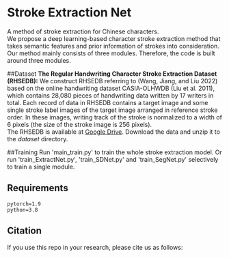 # Stroke Extraction Net

A method of stroke extraction for Chinese characters.<br>
We propose a deep learning-based character stroke extraction method that takes semantic features and prior information of strokes into consideration. 
Our method mainly consists of three modules. Therefore, the code is built around three modules.

##Dataset 
**The Regular Handwriting Character Stroke Extraction Dataset (RHSEDB):** 
We construct RHSEDB referring to (Wang, Jiang, and Liu 2022) based on the online
handwriting dataset CASIA-OLHWDB (Liu et al. 2011), 
which contains 28,080 pieces of handwriting data written
by 17 writers in total. Each record of data in RHSEDB contains a target image and 
some single stroke label images of the target image arranged in reference stroke order. 
In these images, writing track of the stroke is normalized to a width of 6
pixels (the size of the stroke image is 256 pixels).  
The RHSEDB is available at [Google Drive](https://drive.google.com/file/d/1Fdj0Yht_ywvnlZJhLYrQzbuTBVRQvDNO/view?usp=share_link). 
Download the data and unzip it to the *dataset* directory.

##Training
Run 'main_train.py' to train the whole stroke extraction model. Or run 'train_ExtractNet.py', 
'train_SDNet.py' and 'train_SegNet.py' selectively to train a single module. 

## Requirements
    pytorch=1.9  
    python=3.8

## Citation
If you use this repo in your research, please cite us as follows:

    

